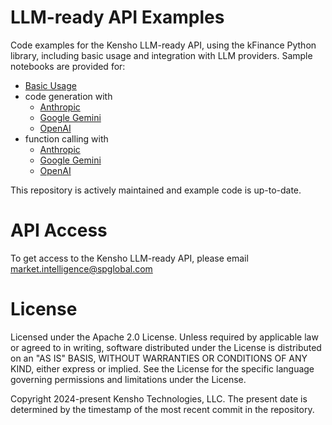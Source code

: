 # LLM-ready API Examples

Code examples for the Kensho LLM-ready API, using the kFinance Python library, including basic usage and integration with LLM providers.
Sample notebooks are provided for:
- [Basic Usage](basic_usage.ipynb)
- code generation with
    - [Anthropic](code_generation/Anthropic_code_generation.ipynb)
    - [Google Gemini](code_generation/Google_Gemini_code_generation.ipynb)
    - [OpenAI](code_generation/OpenAI_code_generation.ipynb)
- function calling with
    - [Anthropic](function_calling/Anthropic_function_calling.ipynb)
    - [Google Gemini](function_calling/Google_Gemini_function_calling.ipynb)
    - [OpenAI](function_calling/OpenAI_function_calling.ipynb)

This repository is actively maintained and example code is up-to-date.

# API Access

To get access to the Kensho LLM-ready API, please email market.intelligence@spglobal.com

# License

Licensed under the Apache 2.0 License. Unless required by applicable law or agreed to in writing, software distributed under the License is distributed on an "AS IS" BASIS, WITHOUT WARRANTIES OR CONDITIONS OF ANY KIND, either express or implied. See the License for the specific language governing permissions and limitations under the License.

Copyright 2024-present Kensho Technologies, LLC. The present date is determined by the timestamp of the most recent commit in the repository.